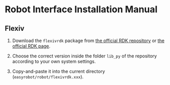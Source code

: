 # Robot Interface Installation Manual

## Flexiv

1. Download the `flexivrdk` package from [the official RDK repository](https://github.com/flexivrobotics/flexiv_rdk/) or [the official RDK page](https://rdk.flexiv.com/cn/). 

2. Choose the correct version inside the folder `lib_py` of the repository according to your own system settings.

3. Copy-and-paste it into the current directory (`easyrobot/robot/flexivrdk.xxx`).